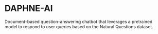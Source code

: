 # DAPHNE-AI
Document-based question-answering chatbot that leverages a pretrained model to respond to user queries based on the Natural Questions dataset.
